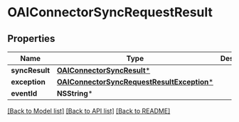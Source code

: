 # OAIConnectorSyncRequestResult

## Properties
Name | Type | Description | Notes
------------ | ------------- | ------------- | -------------
**syncResult** | [**OAIConnectorSyncResult***](OAIConnectorSyncResult) |  | [optional] 
**exception** | [**OAIConnectorSyncRequestResultException***](OAIConnectorSyncRequestResultException) |  | [optional] 
**eventId** | **NSString*** |  | [optional] 

[[Back to Model list]](../README#documentation-for-models) [[Back to API list]](../README#documentation-for-api-endpoints) [[Back to README]](../README)


